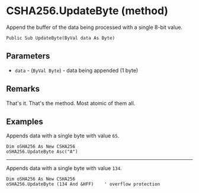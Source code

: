 # CSHA256.UpdateByte (method)

Append the buffer of the data being processed with a single 8-bit value.

```VB
Public Sub UpdateByte(ByVal data As Byte)
```

## Parameters

- `data` - (`ByVal Byte`) - data being appended (1 byte)

## Remarks

That's it. That's the method. Most atomic of them all.

## Examples

Appends data with a single byte with value `65`.

```VB
Dim oSHA256 As New CSHA256
oSHA256.UpdateByte Asc("A")
```

---

Appends data with a single byte with value `134`.

```VB
Dim oSHA256 As New CSHA256
oSHA256.UpdateByte (134 And &HFF)    ' overflow protection
```
